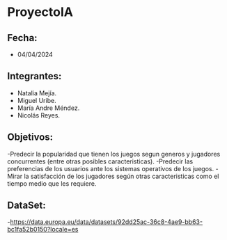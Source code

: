 # ProyectoIA

## Fecha: 
- 04/04/2024
  
## Integrantes: 
- Natalia Mejía.
- Miguel Uribe.
- María Andre Méndez.
- Nicolás Reyes.

## Objetivos: 
-Predecir la popularidad que tienen los juegos segun generos y jugadores concurrentes (entre otras posibles caracteristicas).
-Predecir las preferencias de los usuarios ante los sistemas operativos de los juegos.
-Mirar la satisfacción de los jugadores según otras caracteristicas como el tiempo medio que les requiere.

## DataSet:
-https://data.europa.eu/data/datasets/92dd25ac-36c8-4ae9-bb63-bc1fa52b0150?locale=es
